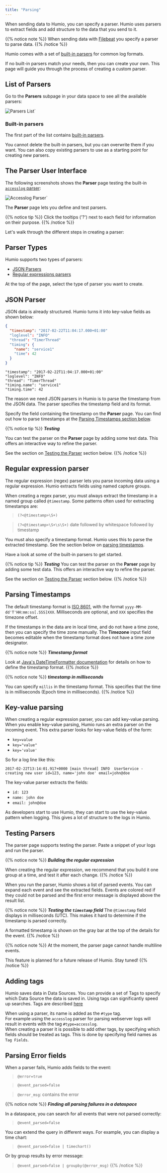 ```yaml
---
title: "Parsing"
---
```


When sending data to Humio, you can specify a parser.
Humio uses parsers to extract fields and add structure to the data that you send to it.

{{% notice note %}}
When sending data with [Filebeat](/sending_logs_to_humio/log_shippers/beats/filebeat/) you specify a parser to parse data.
{{% /notice %}}

Humio comes with a set of [built-in parsers](/sending_logs_to_humio/parsers/built_in_parsers/) for
common log formats.

If no built-in parsers match your needs, then you can create your own.
This page will guide you through the process of creating a custom
parser.

## List of Parsers

Go to the **Parsers** subpage in your data space to see all the available parsers:

![Parsers List`](/images/parsers.png)

### Built-in parsers

The first part of the list contains [built-in parsers](/sending_logs_to_humio/parsers/built_in_parsers/).

You cannot delete the built-in parsers, but you can overwrite them if you want.
You can also copy existing parsers to use as a starting point for creating new parsers.

## The Parser User Interface

The following screenshots shows the **Parser** page testing the built-in [`accesslog` parser](/sending_logs_to_humio/parsers/built_in_parsers/#accesslog):

![Accesslog Parser`](/images/accesslog-parser.png)

The **Parser** page lets you define and test parsers.

{{% notice tip %}}
Click the tooltips ('?') next to each field for information on their purpose.
{{% /notice %}}

Let's walk through the different steps in creating a parser:

<h2>Parser Types</h2>
Humio supports two types of parsers:

* [JSON Parsers](/sending_logs_to_humio/parsers/parsing/#json-parser)
* [Regular expressions parsers](/sending_logs_to_humio/parsers/parsing/#regular-expression-parser)

At the top of the page, select the type of parser you want to create.

## JSON Parser

JSON data is already structured. Humio turns it into key-value fields as shown below:

``` json
{
  "timestamp": "2017-02-22T11:04:17.000+01:00"
  "loglevel": "INFO"
  "thread": "TimerThread"
  "timing": {
    "name": "service1"
    "time": 42
  }
}
```

```
"timestamp": "2017-02-22T11:04:17.000+01:00"
"loglevel": "INFO"
"thread": "TimerThread"
"timing.name": "service1"
"timing.time": 42
```

The reason we need JSON parsers in Humio is to parse the timestamp from the JSON data.
The parser specifies the timestamp field and its format.

Specify the field containing the timestamp on the **Parser** page.
You can find out how to parse timestamps at the [Parsing Timestamps section below](/sending_logs_to_humio/parsers/parsing/#parsing-timestamps).


{{% notice tip %}}
***Testing***

You can test the parser on the **Parser** page by adding some test data. This offers an interactive way to refine the parser.

See the section on [Testing the Parser](/sending_logs_to_humio/parsers/parsing/#testing-parsers) section below.
{{% /notice %}}


## Regular expression parser

The regular expression (regex) parser lets you parse incoming data using a regular expression. Humio extracts fields using named capture groups.

<!--
{{% notice note %}}
***Regular expression syntax***

Humio uses Java regular expressions. [Refer to the Java documentation for syntax details](https://docs.oracle.com/javase/8/docs/api/java/util/regex/Pattern.html).    
{{% /notice %}}
-->

<!--
{{% notice note %}}
***Regular expression syntax***
Humio uses re2j regular expressions, which are very close to Java's regular expression syntax

Refer to the [re2j regular expression documentation](https://github.com/google/re2/wiki/Syntax) for more details on this syntax.
{{% /notice %}}

-->

When creating a regex parser, you must always extract the timestamp in a named group called `@timestamp`.
Some patterns often used for extracting timestamps are:

> `(?<@timestamp>\S+)`

> `(?<@timestamp>\S+\s\S+)` date followed by whitespace followed by timestamp

You must also specify a timestamp format. Humio uses this to parse the extracted timestamp.
See the section below on [parsing timestamps](/sending_logs_to_humio/parsers/parsing/#parsing-timestamps).

Have a look at some of the built-in parsers to get started.

{{% notice tip %}}
***Testing***
You can test the parser on the **Parser** page by adding some test data. This offers an interactive way to refine the parser.

See the section on [Testing the Parser](/sending_logs_to_humio/parsers/parsing/#testing-parsers) section below.
{{% /notice %}}

## Parsing Timestamps

The default timestamp format is [ISO 8601](https://en.wikipedia.org/wiki/ISO_8601), with the format `yyyy-MM-dd'T'HH:mm:ss[.SSS]XXX`. Milliseconds are optional, and `XXX` specifies the timezone offset.

If the timestamps in the data are in local time, and do not have a time zone, then you can specify the time zone manually.
The **Timezone** input field becomes editable when the timestamp format does not have a time zone designator.

{{% notice note %}}
***Timestamp format***

Look at [Java's DateTimeFormatter documentation](https://docs.oracle.com/javase/8/docs/api/java/time/format/DateTimeFormatter.html) for details on how to define the timestamp format.
{{% /notice %}}

{{% notice note %}}
***timestamp in milliseconds***

You can specify `millis` in the timestamp format. This specifies that the time is in milliseconds (Epoch time in milliseconds).
{{% /notice %}}

## Key-value parsing
When creating a regular expression parser, you can add key-value parsing.
When you enable key-value parsing, Humio runs an extra parser on the incoming event.
This extra parser looks for key-value fields of the form:

 * `key=value`
 * `key="value"`
 * `key='value'`

So for a log line like this:

`2017-02-22T13:14:01.917+0000 [main thread] INFO  UserService -  creating new user id=123, name='john doe' email=john@doe`

 The key-value parser extracts the fields:

 * `id: 123`
 * `name: john doe`
 * `email: john@doe`

As developers start to use Humio, they can start to use the key-value pattern when logging. This gives a lot of structure to the logs in Humio.

## Testing Parsers
The parser page supports testing the parser. Paste a snippet of your logs and run the parser.

{{% notice note %}}
***Building the regular expression***

When creating the regular expression, we recommend that you build it one group at a time, and test it after each change.
{{% /notice %}}

When you run the parser, Humio shows a list of parsed events. You can expand each event and see the extracted fields.
Events are colored red if they could not be parsed and the first error message is displayed above the result list.

{{% notice note %}}
***Testing the `timestamp` field***
The `@timestamp` field displays in milliseconds (UTC). This makes it hard to determine if the timestamp is parsed correctly.

A formatted timestamp is shown on the gray bar at the top of the details for the event.
{{% /notice %}}

{{% notice note %}}
At the moment, the parser page cannot handle multiline events.

This feature is planned for a future release of Humio. Stay tuned!
{{% /notice %}}

## Adding tags
Humio saves data in Data Sources. You can provide a set of Tags to specify which Data Source the data is saved in.
Using tags can significantly speed up searches. Tags are described [here](/glossary/#tags)

When using a parser, its name is added as the `#type` tag.  
For example using the `accesslog` parser for parsing webserver logs will result in events with the tag `#type=accesslog`.   
When creating a parser it is possible to add other tags, by specifying which fields should be treated as tags. This is done by specifying field names as `Tag Fields`.

## Parsing Error fields
When a parser fails, Humio adds fields to the event:

 > `@error=true`

 > `@event_parsed=false`

 > `@error_msg`: contains the error

{{% notice note %}}
***Finding all parsing failures in a dataspace***

In a dataspace, you can search for all events that were not parsed correctly:
 > `@event_parsed=false`

You can extend the query in different ways. For example, you can display a time chart:

 > `@event_parsed=false | timechart()`

Or by group results by error message:

 > `@event_parsed=false | groupby(@error_msg)`
{{% /notice %}}
